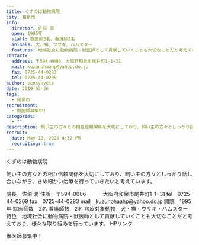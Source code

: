 ```yaml
---
title: くずのは動物病院
city: 和泉市
info:
  director: 佐伯 潤
  open: 1995年
  staff: 獣医師2名、看護師2名
  animals: 犬、猫、ウサギ、ハムスター
  features: 地域社会に動物病院・獣医師として貢献していくことも大切なことだと考えており、様々な取り組みを行っています。
contact:
  address: 〒594-0006　大阪府和泉市尾井町1-1−31
  mail: kuzunohaahp@yahoo.do.jp
  fax: 0725-44-0283
  tel: 0725-44-0209
author: sensyuvets
date: 2019-03-26
tags:
  - 和泉市
recruitment:
  - 獣医師募集中!
categories:
  - ""
description: 飼い主の方々との相互信頼関係を大切にしており、飼い主の方々としっかり話し合いながら、きめ細かい治療を行っていきたいと考えています。
recruit:
  date: May 12, 2020 4:52 PM
  recruiting: true
---
```


くずのは動物病院

飼い主の方々との相互信頼関係を大切にしており、飼い主の方々としっかり話し合いながら、きめ細かい治療を行っていきたいと考えています。

院長　佐伯 潤
住所　〒594-0006
　　　大阪府和泉市尾井町1-1−31
tel　0725-44-0209
fax　0725-44-0283
mail　kuzunohaahp@yahoo.do.jp
開院　1995年
獣医師数　2名
看護師数　2名
診療対象動物　犬・猫・ウサギ・ハムスター
特色　地域社会に動物病院・獣医師として貢献していくことも大切なことだと考えており、様々な取り組みを行っています。
HPリンク

獣医師募集中！